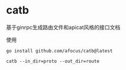 # catb


基于ginrpc生成路由文件和apicat风格的接口文档



使用

`go install github.com/afocus/catb@latest`


`catb --in_dir=proto --out_dir=route`
